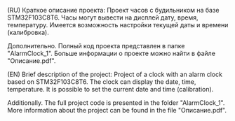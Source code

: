 (RU)
Краткое описание проекта:
Проект часов с будильником на базе STM32F103C8T6.
Часы могут вывести на дисплей дату, время, температуру.
Имеется возможность настройки текущей даты и времени (калибровка).

Дополнительно.
Полный код проекта представлен в папке "AlarmClock_1".
Больше информации о проекте можно найти в файле "Описание.pdf".


(EN)
Brief description of the project:
Project of a clock with an alarm clock based on STM32F103C8T6.
The clock can display the date, time, temperature.
It is possible to set the current date and time (calibration).

Additionally.
The full project code is presented in the folder "AlarmClock_1".
More information about the project can be found in the file "Описание.pdf".
